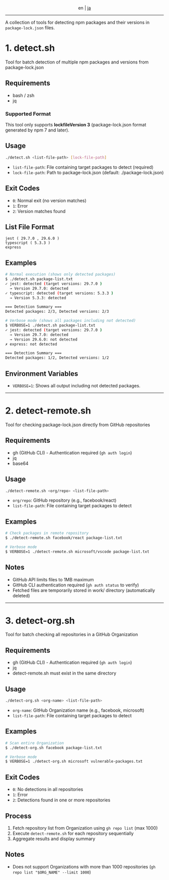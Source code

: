 
<div align="center"> en | <a href="README_ja.md">ja</a> </div>


--------------------------------------------------------------------------------

A collection of tools for detecting npm packages and their versions in `package-lock.json` files.

# 1. detect.sh

Tool for batch detection of multiple npm packages and versions from package-lock.json

## Requirements

- bash / zsh
- jq

### Supported Format

This tool only supports **lockfileVersion 3** (package-lock.json format generated by npm 7 and later).

## Usage

```bash
./detect.sh <list-file-path> [lock-file-path]
```

- `list-file-path`: File containing target packages to detect (required)
- `lock-file-path`: Path to package-lock.json (default: ./package-lock.json)

## Exit Codes

- `0`: Normal exit (no version matches)
- `1`: Error
- `2`: Version matches found

## List File Format

```
jest ( 29.7.0 , 29.6.0 )
typescript ( 5.3.3 )
express
```

## Examples

```bash
# Normal execution (shows only detected packages)
$ ./detect.sh package-list.txt
✓ jest: detected (target versions: 29.7.0 )
  → Version 29.7.0: detected
✓ typescript: detected (target versions: 5.3.3 )
  → Version 5.3.3: detected

=== Detection Summary ===
Detected packages: 2/3, Detected versions: 2/3

# Verbose mode (shows all packages including not detected)
$ VERBOSE=1 ./detect.sh package-list.txt
✓ jest: detected (target versions: 29.7.0 )
  → Version 29.7.0: detected
  → Version 29.6.0: not detected
✗ express: not detected

=== Detection Summary ===
Detected packages: 1/2, Detected versions: 1/2
```

## Environment Variables

- `VERBOSE=1`: Shows all output including not detected packages.

--------------------------------------------------------------------------------

# 2. detect-remote.sh

Tool for checking package-lock.json directly from GitHub repositories

## Requirements

- gh (GitHub CLI) - Authentication required (`gh auth login`)
- jq
- base64

## Usage

```bash
./detect-remote.sh <org/repo> <list-file-path>
```

- `org/repo`: GitHub repository (e.g., facebook/react)
- `list-file-path`: File containing target packages to detect

## Examples

```bash
# Check packages in remote repository
$ ./detect-remote.sh facebook/react package-list.txt

# Verbose mode
$ VERBOSE=1 ./detect-remote.sh microsoft/vscode package-list.txt
```

## Notes

- GitHub API limits files to 1MB maximum
- GitHub CLI authentication required (`gh auth status` to verify)
- Fetched files are temporarily stored in work/ directory (automatically deleted)

--------------------------------------------------------------------------------

# 3. detect-org.sh

Tool for batch checking all repositories in a GitHub Organization

## Requirements

- gh (GitHub CLI) - Authentication required (`gh auth login`)
- jq
- detect-remote.sh must exist in the same directory

## Usage

```bash
./detect-org.sh <org-name> <list-file-path>
```

- `org-name`: GitHub Organization name (e.g., facebook, microsoft)
- `list-file-path`: File containing target packages to detect

## Examples

```bash
# Scan entire Organization
$ ./detect-org.sh facebook package-list.txt

# Verbose mode
$ VERBOSE=1 ./detect-org.sh microsoft vulnerable-packages.txt
```

## Exit Codes

- `0`: No detections in all repositories
- `1`: Error
- `2`: Detections found in one or more repositories

## Process

1. Fetch repository list from Organization using `gh repo list` (max 1000)
2. Execute `detect-remote.sh` for each repository sequentially
3. Aggregate results and display summary

## Notes

- Does not support Organizations with more than 1000 repositories (`gh repo list "$ORG_NAME" --limit 1000`)
